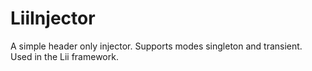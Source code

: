 # LiiInjector
A simple header only injector. Supports modes singleton and transient. Used in the Lii framework.
